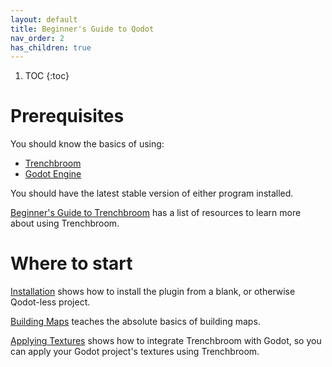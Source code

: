```yaml
---
layout: default
title: Beginner's Guide to Qodot
nav_order: 2
has_children: true
---
```


1. TOC
{:toc}

# Prerequisites

You should know the basics of using:
- [Trenchbroom](https://trenchbroom.github.io/)
- [Godot Engine](https://godotengine.org/)

You should have the latest stable version of either program installed.

[Beginner's Guide to Trenchbroom](https://coda.io/d/Trenchbroom-Guide_d77T7fADkTg/Beginners-Guide-to-Trenchbroom_suqnS) has a list of resources to learn more about using Trenchbroom.

# Where to start

[Installation](installation.md) shows how to install the plugin from a blank, or otherwise Qodot-less project.

[Building Maps](building-maps.md) teaches the absolute basics of building maps.

[Applying Textures](applying-textures.md) shows how to integrate Trenchbroom with Godot, so you can apply your Godot project's textures using Trenchbroom.